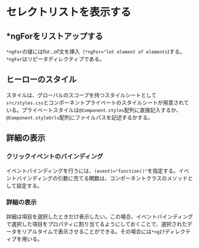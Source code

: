 # セレクトリストを表示する

## *ngForをリストアップする

`*ngFor`の値にはfor...of文を挿入（`*ngFor="let element of elements`)する。`*ngFor`はリピータディレクティブである。

## ヒーローのスタイル

スタイルは、グローバルのスコープを持つスタイルシートとして`src/styles.css`とコンポーネントプライベートのスタイルシートが用意されている。プライベートスタイルは`@Component.styles`配列に直接記入するか、`@Component.styleUrls`配列にファイルパスを記述するかする。

## 詳細の表示

### クリックイベントのバインディング

イベントバインディングを行うには、`(event)="function()"`を指定する。イベントバインディングの引数に充てる関数は、コンポーネントクラスのメソッドとして設定する。

### 詳細の表示

詳細は項目を選択したときだけ表示したい。この場合、イベントバインディングで選択した項目をプロパティに割り当てるようにしておくことで、選択されたデータをリアルタイムで表示させることができる。その場合には`*ngIf`ディレクティブを用いる。
